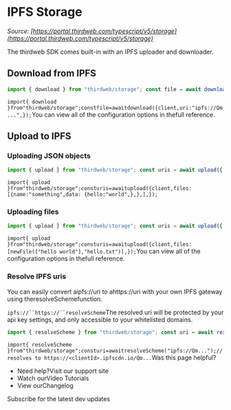 # IPFS Storage

*Source: [https://portal.thirdweb.com/typescript/v5/storage](https://portal.thirdweb.com/typescript/v5/storage)*

The thirdweb SDK comes built-in with an IPFS uploader and downloader.

## Download from IPFS

```typescript
import { download } from "thirdweb/storage"; const file = await download({  client,  uri: "ipfs://Qm...",});
```

`import{ download }from"thirdweb/storage";constfile=awaitdownload({client,uri:"ipfs://Qm...",});`You can view all of the configuration options in thefull reference.

## Upload to IPFS

### Uploading JSON objects

```typescript
import { upload } from "thirdweb/storage"; const uris = await upload({  client,  files: [    {      name: "something",      data: {        hello: "world",      },    },  ],});
```

`import{ upload }from"thirdweb/storage";consturis=awaitupload({client,files: [{name:"something",data: {hello:"world",},},],});`
### Uploading files

```typescript
import { upload } from "thirdweb/storage"; const uris = await upload({  client,  files: [new File(["hello world"], "hello.txt")],});
```

`import{ upload }from"thirdweb/storage";consturis=awaitupload({client,files: [newFile(["hello world"],"hello.txt")],});`You can view all of the configuration options in thefull reference.

### Resolve IPFS uris

You can easily convert aipfs://uri to ahttps://uri with your own IPFS gateway using theresolveSchemefunction.

`ipfs://``https://``resolveScheme`The resolved uri will be protected by your api key settings, and only accessible to your whitelisted domains.

```typescript
import { resolveScheme } from "thirdweb/storage"; const uri = await resolveScheme("ipfs://Qm...");// resolves to https://<clientId>.ipfscdn.io/Qm...
```

`import{ resolveScheme }from"thirdweb/storage";consturi=awaitresolveScheme("ipfs://Qm...");// resolves to https://<clientId>.ipfscdn.io/Qm...`Was this page helpful?

* Need help?Visit our support site
* Watch ourVideo Tutorials
* View ourChangelog

Subscribe for the latest dev updates

